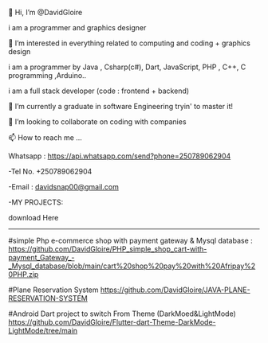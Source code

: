 👋 Hi, I’m @DavidGloire

i am a programmer and graphics designer

👀 I’m interested in everything related to computing and coding + graphics design

i am a programmer by Java , Csharp(c#), Dart, JavaScript, PHP , C++, C programming ,Arduino..

i am a full stack developer (code : frontend + backend)

🌱 I’m currently a graduate in software Engineering tryin' to master it!

💞️ I’m looking to collaborate on coding with companies

📫 How to reach me ...

Whatsapp : https://api.whatsapp.com/send?phone=250789062904

-Tel No. +250789062904

-Email : davidsnap00@gmail.com

-MY PROJECTS: 

download Here
______________

#simple Php e-commerce shop with payment gateway & Mysql database : 
https://github.com/DavidGloire/PHP_simple_shop_cart-with-payment_Gateway_-_Mysql_database/blob/main/cart%20shop%20pay%20with%20Afripay%20PHP.zip

#Plane Reservation System
https://github.com/DavidGloire/JAVA-PLANE-RESERVATION-SYSTEM

#Android Dart project to switch From Theme (DarkMoed&LightMode) 
https://github.com/DavidGloire/Flutter-dart-Theme-DarkMode-LightMode/tree/main


